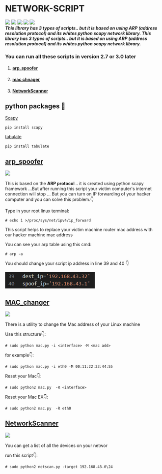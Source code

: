 # NETWORK-SCRIPT
<img src="https://img.shields.io/badge/LIB-scapy-brightgreen"> <img src="https://img.shields.io/badge/V-1.1-blue"> <img src="https://img.shields.io/badge/license-GPL--3.0%20license-red">  <img src="https://img.shields.io/badge/python-2.7-blue">  <img src="https://img.shields.io/badge/python-3.0<~-blue"><br>
<b><i>This library has 3 types of scripts.. but it is based on using ARP (address resolution protocol) and its whites python scapy network library. This library has 3 types of scripts.. but it is based on using ARP (address resolution protocol) and its whites python scapy network library.</b></i>
### You can run all these scripts in version 2.7 or 3.0 later
1. #### <a href="https://github.com/shalithamadhuwantha/Networks-scripts/edit/main/README.md#arp_spoofer">arp_spoofer</a>
2. #### <a href="https://github.com/shalithamadhuwantha/Networks-scripts/edit/main/README.md#mac_changer">mac chnager</a>
3. #### <a href="https://github.com/shalithamadhuwantha/Networks-scripts/edit/main/README.md#mac_changer">NetworkScanner</a>
 
## python  packages 🔧
<a href="https://pypi.org/project/scapy/"> Scapy </a>

````
pip install scapy
````

<a href="https://pypi.org/project/tabulate/"> tabulate </a>

```
pip install tabulate
```
 
## <a href="https://github.com/shalithamadhuwantha/Networks-scripts/tree/main/arp_spoofer">arp_spoofer</a>
<img src="https://img.shields.io/badge/python-2.7-red">
<P>This is based on the <b>ARP protocol </b> .. it is created using python scapy framework ...But after running this script your victim computer's internet connection will stop ... But you can turn on IP forwarding of your hacker computer and you can solve this problem.👇</p>




Type in your root linux terminal: 
```
# echo 1 >/proc/sys/net/ipv4/ip_forward 
```
This script helps to replace your victim machine router mac address with our hacker machine mac address

You can see your arp table using this cmd: 
```
# arp -a
```
<p>You should change your script ip address in line 39 and 40 👇</p>
<img src="https://github.com/shalithamadhuwantha/Networks-scripts/blob/main/img/arp.PNG">

## <a href="https://github.com/shalithamadhuwantha/Networks-scripts/tree/main/mac_change">MAC_changer</a>
<img src="https://img.shields.io/badge/python-2.7--3.0%3C~-red">
<p>There is a utility to change the Mac address of your Linux machine</p>

Use this structure👇: 
```
# sudo python mac.py -i <interface> -M <mac add>
```



for example👇: 
```
# sudo python mac.py -i eth0 -M 00:11:22:33:44:55
```

Reset your Mac👇:
```
# sudo python2 mac.py  -R <interface>
```

Reset your Mac EX👇:
```
# sudo python2 mac.py  -R eth0
```

## <a href="https://github.com/shalithamadhuwantha/Networks-scripts/tree/main/netscaner">NetworkScanner</a>
<img src="https://img.shields.io/badge/python-2.7--3.0%3C~-red">
<p>You can get a list of all the devices on your networ</p>

run this script👇:
```
# sudo python2 netscan.py -target 192.168.43.0\24
```
